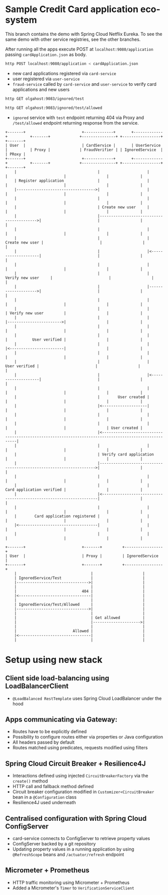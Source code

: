 # Sample Credit Card application eco-system

This branch contains the demo with Spring Cloud Netflix Eureka. To see the same demo with other service registries, see the other branches.

After running all the apps execute POST at `localhost:9080/application` passing 
`cardApplication.json` as body.

```bash
http POST localhost:9080/application < cardApplication.json
```

- new card applications registered via `card-service`
- user registered via `user-service`
- `fraud-service` called by `card-service` and `user-service` to verify 
card applications and new users


```bash
http GET olgahost:9083/ignored/test
```
```bash
http GET olgahost:9083/ignored/test/allowed
```
- `ignored` service with `test` endpoint returning 404 via Proxy and `/test/allowed` 
endpoint returning response from the service.

```
+-------+                         +-------------+       +-------------+          +-------+             +---------------+ +-----------------+ +-------+
| User  |                         | CardService |       | UserService |          | Proxy |             | FraudVerifier | | IgnoredService  | | PRoxy |
+-------+                         +-------------+       +-------------+          +-------+             +---------------+ +-----------------+ +-------+
    |                                    |                     |                     |                         |                  |              |
    | Register application               |                     |                     |                         |                  |              |
    |----------------------------------->|                     |                     |                         |                  |              |
    |                                    |                     |                     |                         |                  |              |
    |                                    | Create new user     |                     |                         |                  |              |
    |                                    |------------------------------------------>|                         |                  |              |
    |                                    |                     |                     |                         |                  |              |
    |                                    |                     |     Create new user |                         |                  |              |
    |                                    |                     |<--------------------|                         |                  |              |
    |                                    |                     |                     |                         |                  |              |
    |                                    |                     | Verify new user     |                         |                  |              |
    |                                    |                     |-------------------->|                         |                  |              |
    |                                    |                     |                     |                         |                  |              |
    |                                    |                     |                     | Verify new user         |                  |              |
    |                                    |                     |                     |------------------------>|                  |              |
    |                                    |                     |                     |                         |                  |              |
    |                                    |                     |                     |           User verified |                  |              |
    |                                    |                     |                     |<------------------------|                  |              |
    |                                    |                     |                     |                         |                  |              |
    |                                    |                     |       User verified |                         |                  |              |
    |                                    |                     |<--------------------|                         |                  |              |
    |                                    |                     |                     |                         |                  |              |
    |                                    |        User created |                     |                         |                  |              |
    |                                    |<--------------------|                     |                         |                  |              |
    |                                    |                     |                     |                         |                  |              |
    |                                    |                     |                     |                         |                  | User created |
    |                                    |<------------------------------------------------------------------------------------------------------|
    |                                    |                     |                     |                         |                  |              |
    |                                    | Verify card application                   |                         |                  |              |
    |                                    |-------------------------------------------------------------------->|                  |              |
    |                                    |                     |                     |                         |                  |              |
    |                                    |                     |                     Card application verified |                  |              |
    |                                    |<--------------------------------------------------------------------|                  |              |
    |                                    |                     |                     |                         |                  |              |
    |        Card application registered |                     |                     |                         |                  |              |
    |<-----------------------------------|                     |                     |                         |                  |              |
    |                                    |                     |                     |                         |                  |              |
```

```
+-------+                         +-------+         +-----------------+
| User  |                         | Proxy |         | IgnoredService  |
+-------+                         +-------+         +-----------------+
    |                                 |                      |
    | IgnoredService/Test             |                      |
    |-------------------------------->|                      |
    |                                 |                      |
    |                             404 |                      |
    |<--------------------------------|                      |
    |                                 |                      |
    | IgnoredService/Test/Allowed     |                      |
    |-------------------------------->|                      |
    |                                 |                      |
    |                                 | Get allowed          |
    |                                 |--------------------->|
    |                                 |                      |
    |                         Allowed |                      |
    |<--------------------------------|                      |
    |                                 |                      |
```
# Setup using new stack

## Client side load-balancing using LoadBalancerClient

- `@LoadBalanced RestTemplate` uses Spring Cloud LoadBalancer under the hood

## Apps communicating via Gateway:
- Routes have to be explicitly defined
- Possibility to configure routes either via properties or Java configuration
- All headers passed by default
- Routes matched using predicates, requests modified using filters

## Spring Cloud Circuit Breaker + Resilience4J
- Interactions defined using injected `CircuitBreakerFactory` via the `create()` method
- HTTP call and fallback method defined
- Circuit breaker configuration modified in `Customizer<CircuitBreaker` bean 
in a `@Configuration` class 
- Resilience4J used underneath																																
## Centralised configuration with Spring Cloud ConfigServer
- card-service connects to ConfigServer to retrieve property values
- ConfigServer backed by a git repository
- Updating property values in a running application by using `@RefreshScope` beans and `/actuator/refresh` endpoint


## Micrometer + Prometheus
- HTTP traffic monitoring using Micrometer + Prometheus
- Added a Micrometer's `Timer` to `VerificationServiceClient`

